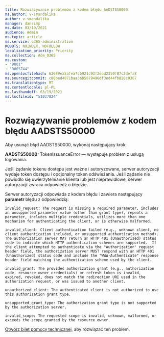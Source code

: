 ```yaml
---
title: Rozwiązywanie problemów z kodem błędu AADSTS50000
ms.author: v-smandalika
author: v-smandalika
manager: dansimp
ms.date: 03/19/2021
audience: Admin
ms.topic: article
ms.service: o365-administration
ROBOTS: NOINDEX, NOFOLLOW
localization_priority: Priority
ms.collection: Adm_O365
ms.custom:
- "9801"
- "9005744"
ms.openlocfilehash: 63689ea5afea7c6921c93f2ead2350f87c2defa8
ms.sourcegitcommit: c08bed4071baa3bb5879496df3ed44fb828c8367
ms.translationtype: MT
ms.contentlocale: pl-PL
ms.lasthandoff: 03/19/2021
ms.locfileid: "51037824"
---
```

# <a name="troubleshoot-aadsts50000-error-code"></a>Rozwiązywanie problemów z kodem błędu AADSTS50000

Aby usunąć błąd AADSTS50000, wykonaj następujący krok:

**AADSTS50000:** TokenIssuanceError — występuje problem z usługą logowania.

Jeśli żądanie tokenu dostępu jest ważne i autoryzowane, serwer autoryzacji wydaje token dostępu i opcjonalny token odświeżania. Jeśli żądanie nie powiodło się uwierzytelnianie klienta lub jest nieprawidłowe, serwer autoryzacji zwraca odpowiedź o błędzie.

Serwer autoryzacji odpowiada z kodem błędu i zawiera następujący **parametr** błędu z odpowiedzią:

`invalid_request: The request is missing a required parameter, includes an unsupported parameter value (other than grant type), repeats a parameter, includes multiple credentials, utilizes more than one mechanism for authenticating the client, or is otherwise malformed.`

`invalid_client: Client authentication failed (e.g., unknown client, no client authentication included, or unsupported authentication method).  The authorization server MAY return an HTTP 401 (Unauthorized) status code to indicate which HTTP authentication schemes are supported.  If the client attempted to authenticate via the "Authorization" request header field, the authorization server MUST respond with an HTTP 401 (Unauthorized) status code and include the "WWW-Authenticate" response header field matching the authentication scheme used by the client.`

`invalid_grant: The provided authorization grant (e.g., authorization code, resource owner credentials) or refresh token is invalid, expired, revoked, does not match the redirection URI used in the authorization request, or was issued to another client.`

`unauthorized_client: The authenticated client is not authorized to use this authorization grant type.`

`unsupported_grant_type: The authorization grant type is not supported by the authorization server.`

`invalid_scope: The requested scope is invalid, unknown, malformed, or exceeds the scope granted by the resource owner.`

[Otwórz bilet pomocy technicznej,](https://docs.microsoft.com/azure/active-directory/fundamentals/active-directory-troubleshooting-support-howto) aby rozwiązać ten problem.